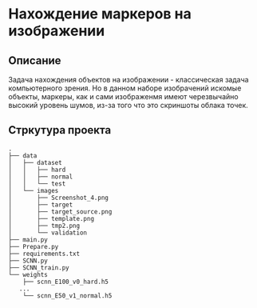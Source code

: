 # Нахождение маркеров на изображении
## Описание
Задача нахождения объектов на изображении - классическая задача компьютерного зрения. Но в данном наборе изобрачений искомые объекты, маркеры, как и сами изображенмя имеют черезвычайно высокий уровень шумов, из-за того что это скриншоты облака точек.
## Стркутура проекта 
```
.
├── data
│   ├── dataset
│   │   ├── hard
│   │   ├── normal
│   │   └── test
│   └── images
│       ├── Screenshot_4.png
│       ├── target
│       ├── target_source.png
│       ├── template.png
│       ├── tmp2.png
│       └── validation
├── main.py
├── Prepare.py
├── requirements.txt
├── SCNN.py
├── SCNN_train.py
└── weights
    ├── scnn_E100_v0_hard.h5
   ...
    └── scnn_E50_v1_normal.h5
```
